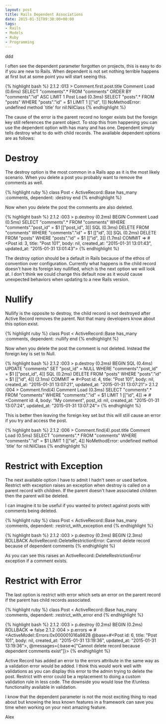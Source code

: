 ```yaml
---
layout: post
title: Rails Dependent Associations
date: 2015-01-31T09:38:00+00:00
tags:
- Rails
- Models
- Ruby
- Programming
---
```

ddd

I often see the dependent parameter forgotten on projects, this is easy to do if you are new to Rails.
When dependent is not set nothing terrible happens at first but at some point you will start seeing this.


{% highlight bash %}
2.1.2 :013 > Comment.first.post.title
  Comment Load (0.6ms)  SELECT  "comments".* FROM "comments"   ORDER BY "comments"."id" ASC LIMIT 1
	  Post Load (0.3ms)  SELECT  "posts".* FROM "posts"  WHERE "posts"."id" = $1 LIMIT 1  [["id", 1]]
		NoMethodError: undefined method `title' for nil:NilClass
{% endhighlight %}

The cause of the error is the parent record no longer exists but the foreign key still references the parent object.
To stop this from happening you can use the dependent option with has many and has one.
Dependent simply tells destroy what to do with child records. The available dependent options are as follows:

# Destroy

The destroy option is the most common in a Rails app as it is the most likely scenario. When you delete a post you probably want to remove the comments as well.

{% highlight ruby %}
class Post < ActiveRecord::Base
	has_many :comments, dependent: :destroy
end
{% endhighlight %}

Now when you delete the post the comments are also deleted.

{% highlight bash %}
2.1.2 :003 > p.destroy
   (0.2ms)  BEGIN
  Comment Load (0.5ms)  SELECT "comments".* FROM "comments"  WHERE "comments"."post_id" = $1  [["post_id", 3]]
  SQL (0.3ms)  DELETE FROM "comments" WHERE "comments"."id" = $1  [["id", 3]]
  SQL (0.2ms)  DELETE FROM "posts" WHERE "posts"."id" = $1  [["id", 3]]
   (1.7ms)  COMMIT
 => #<Post id: 3, title: "Post 101", body: nil, created_at: "2015-01-31 13:01:43", updated_at: "2015-01-31 13:01:43">
{% endhighlight %}

The destroy option should be a default in Rails because of the ethos of convention over configuration. Currently what happens is the child record doesn't have its foreign key nullified, which is the next option we will look at.
I don't think we could change this default now as it would cause unexpected behaviors when updating to a new Rails version.

# Nullify

Nullify is the opposite to destroy, the child record is not destroyed after Active Record removes the parent. Not that many developers know about this option exist.

{% highlight ruby %}
class Post < ActiveRecord::Base
	has_many :comments, dependent: :nullify
end
{% endhighlight %}

Now when you delete the post the comment is not deleted. Instead the foreign key is set to Null.

{% highlight bash %}
2.1.2 :003 > p.destroy
   (0.2ms)  BEGIN
  SQL (0.4ms)  UPDATE "comments" SET "post_id" = NULL WHERE "comments"."post_id" = $1  [["post_id", 4]]
  SQL (0.2ms)  DELETE FROM "posts" WHERE "posts"."id" = $1  [["id", 4]]
   (2.1ms)  COMMIT
 => #<Post id: 4, title: "Post 101", body: nil, created_at: "2015-01-31 13:07:21", updated_at: "2015-01-31 13:07:21">
2.1.2 :004 > Comment.find(4)
  Comment Load (0.3ms)  SELECT  "comments".* FROM "comments"  WHERE "comments"."id" = $1 LIMIT 1  [["id", 4]]
 => #<Comment id: 4, body: "My comment", post_id: nil, created_at: "2015-01-31 13:07:24", updated_at: "2015-01-31 13:07:24">
{% endhighlight %}

This is better then leaving the foreign key set but this will still cause an error if you try and access the post.

{% highlight bash %}
2.1.2 :006 > Comment.find(4).post.title
  Comment Load (0.5ms)  SELECT  "comments".* FROM "comments"  WHERE "comments"."id" = $1 LIMIT 1  [["id", 4]]
NoMethodError: undefined method `title' for nil:NilClass
{% endhighlight %}

# Restrict with Exception

The next available option I have to admit I hadn't seen or used before. Restrict with exception raises an exception when destroy is called on a parent record with children. If the parent doesn't have associated children then the parent will be deleted.

I can imagine it to be useful if you wanted to protect against posts with comments being deleted.

{% highlight ruby %}
class Post < ActiveRecord::Base
	has_many :comments, dependent: :restrict_with_exception
end
{% endhighlight %}


{% highlight bash %}
2.1.2 :003 > p.destroy
   (0.2ms)  BEGIN
   (2.3ms)  ROLLBACK
ActiveRecord::DeleteRestrictionError: Cannot delete record because of dependent comments
{% endhighlight %}

As you can see this raises an ActiveRecord::DeleteRestrictionError exception if a comment exists.

# Restrict with Error

The last option is restrict with error which sets an error on the parent record if the parent has child records associated.

{% highlight ruby %}
class Post < ActiveRecord::Base
	has_many :comments, dependent: :restrict_with_error
end
{% endhighlight %}


{% highlight bash %}
2.1.2 :003 > p.destroy
   (0.2ms)  BEGIN
   (0.2ms)  ROLLBACK
 => false
2.1.2 :004 > p.errors
 => #<ActiveModel::Errors:0x000001016a9828 @base=#<Post id: 6, title: "Post 101", body: nil, created_at: "2015-01-31 13:19:36", updated_at: "2015-01-31 13:19:36">, @messages={:base=>["Cannot delete record because dependent comments exist"]}>
{% endhighlight %}

Active Record has added an error to the errors attribute in the same way as a validation error would be added.
I think this would work well with validations as you can  display this error to the admin trying to delete the post.
Restrict with error could be a replacement to doing a custom validation rule in less code. The downside you would lose the if/unless functionality available in validation.

I know that the dependent parameter is not the most exciting thing to read about but knowing the less known features in a framework can save you time when working on your next amazing feature.

Alex
